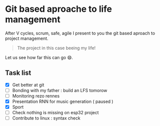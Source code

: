 # Git based aproache to life management

After V cycles, scrum, safe, agile I present to you the git based aproach to project 
management. 

> The project in this case beeing my life!

Let us see how far this can go :smile:.

## Task list

- [x] Get better at git  
- [ ] Bonding with my father : build an LFS tomorow
- [ ] Monitoring rezo rennes
- [x] Presentation RNN for music generation ( paused ) 
- [x] Sport
- [ ] Check nothing is missing on esp32 project
- [ ] Contribute to linux : syntax check 
